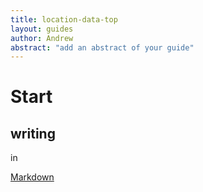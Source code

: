 ```yaml
---
title: location-data-top
layout: guides
author: Andrew
abstract: "add an abstract of your guide"
---
```


# Start
## writing 

in 

[Markdown](http://en.wikipedia.org/wiki/Markdown)